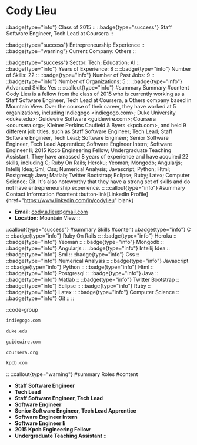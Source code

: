 # Cody Lieu
::badge{type="info"}
Class of 2015
::
::badge{type="success"}
Staff Software Engineer, Tech Lead at Coursera
::

::badge{type="success"}
Entrepreneurship Experience
::
::badge{type="warning"}
Current Company: Others
::

::badge{type="success"}
Sector: Tech; Education; AI
::
::badge{type="info"}
Years of Experience: 8
::
::badge{type="info"}
Number of Skills: 22
::
::badge{type="info"}
Number of Past Jobs: 9
::
::badge{type="info"}
Number of Organizations: 5
::
::badge{type="info"}
Advanced Skills: Yes
::
::callout{type="info"}
#summary
Summary
#content
Cody Lieu is a fellow from the class of 2015 who is currently working as a Staff Software Engineer, Tech Lead at Coursera, a Others company based in Mountain View. Over the course of their career, they have worked at 5 organizations, including Indiegogo <indiegogo.com>; Duke University <duke.edu>; Guidewire Software <guidewire.com>; Coursera <coursera.org>; Kleiner Perkins Caufield & Byers <kpcb.com>, and held 9 different job titles, such as Staff Software Engineer; Tech Lead; Staff Software Engineer, Tech Lead; Software Engineer; Senior Software Engineer, Tech Lead Apprentice; Software Engineer Intern; Software Engineer Ii; 2015 Kpcb Engineering Fellow; Undergraduate Teaching Assistant. They have amassed 8 years of experience and have acquired 22 skills, including C; Ruby On Rails; Heroku; Yeoman; Mongodb; Angularjs; Intellij Idea; Sml; Css; Numerical Analysis; Javascript; Python; Html; Postgresql; Java; Matlab; Twitter Bootstrap; Eclipse; Ruby; Latex; Computer Science; Git. It's also noteworthy that they have a strong set of skills and do not have entrepreneurship experience.
::
::callout{type="info"}
#summary
Contact Information
#content
:button-link[LinkedIn Profile]{href="https://www.linkedin.com/in/codylieu" blank}
- **Email**: cody.a.lieu@gmail.com
- **Location**: Mountain View
::

::callout{type="success"}
#summary
Skills
#content
::badge{type="info"}
C
::
::badge{type="info"}
Ruby On Rails
::
::badge{type="info"}
Heroku
::
::badge{type="info"}
Yeoman
::
::badge{type="info"}
Mongodb
::
::badge{type="info"}
Angularjs
::
::badge{type="info"}
Intellij Idea
::
::badge{type="info"}
Sml
::
::badge{type="info"}
Css
::
::badge{type="info"}
Numerical Analysis
::
::badge{type="info"}
Javascript
::
::badge{type="info"}
Python
::
::badge{type="info"}
Html
::
::badge{type="info"}
Postgresql
::
::badge{type="info"}
Java
::
::badge{type="info"}
Matlab
::
::badge{type="info"}
Twitter Bootstrap
::
::badge{type="info"}
Eclipse
::
::badge{type="info"}
Ruby
::
::badge{type="info"}
Latex
::
::badge{type="info"}
Computer Science
::
::badge{type="info"}
Git
::
::

::code-group
```bash [Indiegogo]
indiegogo.com
```
```bash [Duke University]
duke.edu
```
```bash [Guidewire Software]
guidewire.com
```
```bash [Coursera]
coursera.org
```
```bash [Kleiner Perkins Caufield & Byers]
kpcb.com
```
::
::callout{type="warning"}
#summary
Roles
#content
- **Staff Software Engineer**
- **Tech Lead**
- **Staff Software Engineer, Tech Lead**
- **Software Engineer**
- **Senior Software Engineer, Tech Lead Apprentice**
- **Software Engineer Intern**
- **Software Engineer Ii**
- **2015 Kpcb Engineering Fellow**
- **Undergraduate Teaching Assistant**
::

